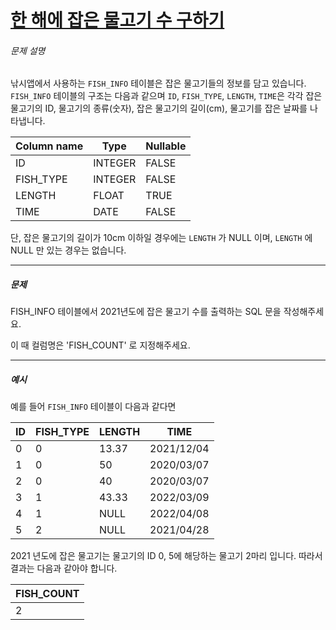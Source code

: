 # [한 해에 잡은 물고기 수 구하기](https://school.programmers.co.kr/learn/courses/30/lessons/298516)


###### 문제 설명


낚시앱에서 사용하는 `FISH_INFO` 테이블은 잡은 물고기들의 정보를 담고 있습니다. `FISH_INFO` 테이블의 구조는 다음과 같으며 `ID`, `FISH_TYPE`, `LENGTH`, `TIME`은 각각 잡은 물고기의 ID, 물고기의 종류(숫자), 잡은 물고기의 길이(cm), 물고기를 잡은 날짜를 나타냅니다. 




| Column name | Type | Nullable |
| --- | --- | --- |
| ID | INTEGER | FALSE |
| FISH\_TYPE | INTEGER | FALSE |
| LENGTH | FLOAT | TRUE |
| TIME | DATE | FALSE |


단, 잡은 물고기의 길이가 10cm 이하일 경우에는 `LENGTH` 가 NULL 이며, `LENGTH` 에 NULL 만 있는 경우는 없습니다.




---


##### 문제


FISH\_INFO 테이블에서 2021년도에 잡은 물고기 수를 출력하는 SQL 문을 작성해주세요.


이 때 컬럼명은 'FISH\_COUNT' 로 지정해주세요.




---


##### 예시


예를 들어 `FISH_INFO` 테이블이 다음과 같다면




| ID | FISH\_TYPE | LENGTH | TIME |
| --- | --- | --- | --- |
| 0 | 0 | 13\.37 | 2021/12/04 |
| 1 | 0 | 50 | 2020/03/07 |
| 2 | 0 | 40 | 2020/03/07 |
| 3 | 1 | 43\.33 | 2022/03/09 |
| 4 | 1 | NULL | 2022/04/08 |
| 5 | 2 | NULL | 2021/04/28 |


2021 년도에 잡은 물고기는 물고기의 ID 0, 5에 해당하는 물고기 2마리 입니다. 따라서 결과는 다음과 같아야 합니다.




| FISH\_COUNT |
| --- |
| 2 |


